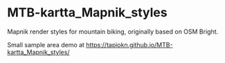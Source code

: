 # MTB-kartta_Mapnik_styles
Mapnik render styles for mountain biking, originally based on OSM Bright.

Small sample area demo at https://tapiokn.github.io/MTB-kartta_Mapnik_styles/
